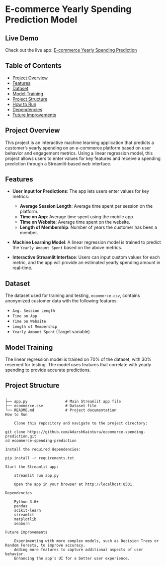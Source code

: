 # E-commerce Yearly Spending Prediction Model
## Live Demo
Check out the live app: [E-commerce Yearly Spending Prediction](https://your-deployment-link.com)
## Table of Contents
- [Project Overview](#project-overview)
- [Features](#features)
- [Dataset](#dataset)
- [Model Training](#model-training)
- [Project Structure](#project-structure)
- [How to Run](#how-to-run)
- [Dependencies](#dependencies)
- [Future Improvements](#future-improvements)

## Project Overview
This project is an interactive machine learning application that predicts a customer’s yearly spending on an e-commerce platform based on user behavior and engagement metrics. Using a linear regression model, this project allows users to enter values for key features and receive a spending prediction through a Streamlit-based web interface.

## Features
- **User Input for Predictions**: The app lets users enter values for key metrics:
  - **Average Session Length**: Average time spent per session on the platform.
  - **Time on App**: Average time spent using the mobile app.
  - **Time on Website**: Average time spent on the website.
  - **Length of Membership**: Number of years the customer has been a member.

- **Machine Learning Model**: A linear regression model is trained to predict the `Yearly Amount Spent` based on the above metrics.

- **Interactive Streamlit Interface**: Users can input custom values for each metric, and the app will provide an estimated yearly spending amount in real-time.

## Dataset
The dataset used for training and testing, `ecommerce.csv`, contains anonymized customer data with the following features:
- `Avg. Session Length`
- `Time on App`
- `Time on Website`
- `Length of Membership`
- `Yearly Amount Spent` (Target variable)

## Model Training
The linear regression model is trained on 70% of the dataset, with 30% reserved for testing. The model uses features that correlate with yearly spending to provide accurate predictions.

## Project Structure
```plaintext
.
├── app.py                 # Main Streamlit app file
├── ecommerce.csv          # Dataset file
└── README.md              # Project documentation
How to Run

    Clone this repository and navigate to the project directory:

git clone https://github.com/AdarshKaintura/ecommerce-spending-prediction.git
cd ecommerce-spending-prediction

Install the required dependencies:

pip install -r requirements.txt

Start the Streamlit app:

    streamlit run app.py

    Open the app in your browser at http://localhost:8501.

Dependencies

    Python 3.6+
    pandas
    scikit-learn
    streamlit
    matplotlib
    seaborn

Future Improvements

    Experimenting with more complex models, such as Decision Trees or Random Forests, to improve accuracy.
    Adding more features to capture additional aspects of user behavior.
    Enhancing the app’s UI for a better user experience.
